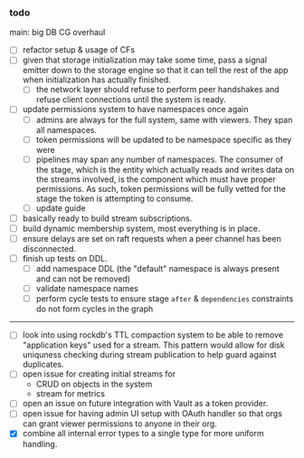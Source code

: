 ### todo
main: big DB CG overhaul

- [ ] refactor setup & usage of CFs
- [ ] given that storage initialization may take some time, pass a signal emitter down to the storage engine so that it can tell the rest of the app when initialization has actually finished.
    - [ ] the network layer should refuse to perform peer handshakes and refuse client connections until the system is ready.
- [ ] update permissions system to have namespaces once again
    - [ ] admins are always for the full system, same with viewers. They span all namespaces.
    - [ ] token permissions will be updated to be namespace specific as they were
    - [ ] pipelines may span any number of namespaces. The consumer of the stage, which is the entity which actually reads and writes data on the streams involved, is the component which must have proper permissions. As such, token permissions will be fully vetted for the stage the token is attempting to consume.
    - [ ] update guide
- [ ] basically ready to build stream subscriptions.
- [ ] build dynamic membership system, most everything is in place.
- [ ] ensure delays are set on raft requests when a peer channel has been disconnected.
- [ ] finish up tests on DDL.
    - [ ] add namespace DDL (the "default" namespace is always present and can not be removed)
    - [ ] validate namespace names
    - [ ] perform cycle tests to ensure stage `after` & `dependencies` constraints do not form cycles in the graph

---

- [ ] look into using rockdb's TTL compaction system to be able to remove "application keys" used for a stream. This pattern would allow for disk uniquness checking during stream publication to help guard against duplicates.
- [ ] open issue for creating initial streams for
    - CRUD on objects in the system
    - stream for metrics
- [ ] open an issue on future integration with Vault as a token provider.
- [ ] open issue for having admin UI setup with OAuth handler so that orgs can grant viewer permissions to anyone in their org.
- [x] combine all internal error types to a single type for more uniform handling.
